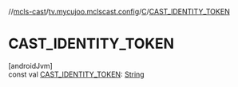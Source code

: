 //[mcls-cast](../../../index.md)/[tv.mycujoo.mclscast.config](../index.md)/[C](index.md)/[CAST_IDENTITY_TOKEN](-c-a-s-t_-i-d-e-n-t-i-t-y_-t-o-k-e-n.md)

# CAST_IDENTITY_TOKEN

[androidJvm]\
const val [CAST_IDENTITY_TOKEN](-c-a-s-t_-i-d-e-n-t-i-t-y_-t-o-k-e-n.md): [String](https://kotlinlang.org/api/latest/jvm/stdlib/kotlin/-string/index.html)
